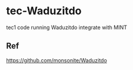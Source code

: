 # tec-Waduzitdo
tec1 code running Waduzitdo integrate with MINT


## Ref 

https://github.com/monsonite/Waduzitdo


